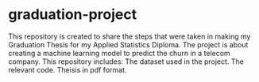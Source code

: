 # graduation-project
This repository is created to share the steps that were taken in making my Graduation Thesis for my Applied Statistics Diploma. 
The project is about creating a machine learning model to predict the churn in a telecom company.
This repository includes:
  The dataset used in the project.
  The relevant code.
  Theisis in pdf format.

